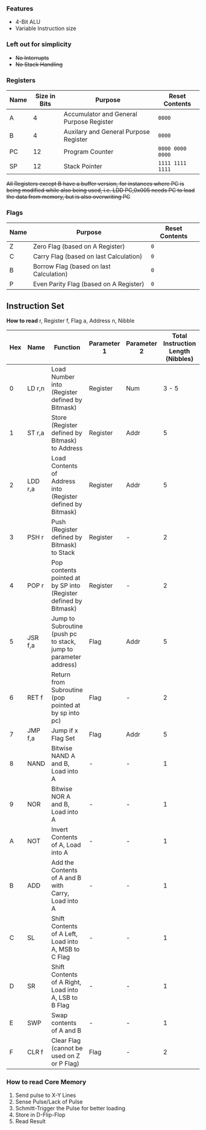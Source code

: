 ### Features
- 4-Bit ALU
- Variable Instruction size

### Left out for simplicity
- ~~No Interrupts~~
- ~~No Stack Handling~~

### Registers

| Name | Size in Bits | Purpose                                  | Reset Contents   |
| ---- | ------------ | ---------------------------------------- | ---------------- |
| A    | 4            | Accumulator and General Purpose Register | `0000`           |
| B    | 4            | Auxilary and General Purpose Register    | `0000`           |
| PC   | 12           | Program Counter                          | `0000 0000 0000` |
| SP   | 12           | Stack Pointer                            | `1111 1111 1111` |

~~All Registers except B have a buffer version, for instances where PC is being modified while also being used, i.e. LDD PC,0x005 needs PC to load the data from memory, but is also overwriting PC~~

### Flags

| Name | Purpose                                 | Reset Contents |
| ---- | --------------------------------------- | -------------- |
| Z    | Zero Flag (based on A Register)         | `0`            |
| C    | Carry Flag (based on last Calculation)  | `0`            |
| B    | Borrow Flag (based on last Calculation) | `0`            |
| P    | Even Parity Flag (based on A Register)  | `0`            |

## Instruction Set

**How to read**
r, Register
f, Flag
a, Address
n, Nibble

| Hex | Name    | Function                                                         | Parameter 1 | Parameter 2 | Total Instruction Length (Nibbles) | Cyclces |
| --- | ------- | ---------------------------------------------------------------- | ----------- | ----------- | ---------------------------------- | ------- |
| 0   | LD r,n  | Load Number into (Register defined by Bitmask)                   | Register    | Num         | 3 - 5                              |         |
| 1   | ST r,a  | Store (Register defined by Bitmask) to Address                   | Register    | Addr        | 5                                  |         |
| 2   | LDD r,a | Load Contents of Address into (Register defined by Bitmask)      | Register    | Addr        | 5                                  |         |
| 3   | PSH r   | Push (Register defined by Bitmask) to Stack                      | Register    | -           | 2                                  |         |
| 4   | POP r   | Pop contents pointed at by SP into (Register defined by Bitmask) | Register    | -           | 2                                  |         |
| 5   | JSR f,a | Jump to Subroutine (push pc to stack, jump to parameter address) | Flag        | Addr        | 5                                  |         |
| 6   | RET f   | Return from Subroutine (pop pointed at by sp into pc)            | Flag        | -           | 2                                  |         |
| 7   | JMP f,a | Jump if x Flag Set                                               | Flag        | Addr        | 5                                  |         |
| 8   | NAND    | Bitwise NAND A and B, Load into A                                | -           | -           | 1                                  |         |
| 9   | NOR     | Bitwise NOR A and B, Load into A                                 | -           | -           | 1                                  |         |
| A   | NOT     | Invert Contents of A, Load into A                                | -           | -           | 1                                  |         |
| B   | ADD     | Add the Contents of A and B with Carry, Load into A              | -           | -           | 1                                  |         |
| C   | SL      | Shift Contents of A Left, Load into A, MSB to C Flag             | -           | -           | 1                                  |         |
| D   | SR      | Shift Contents of A Right, Load into A, LSB to B Flag            | -           | -           | 1                                  |         |
| E   | SWP     | Swap contents of A and B                                         | -           | -           | 1                                  |         |
| F   | CLR f   | Clear Flag (cannot be used on Z or P Flag)                       | Flag        | -           | 2                                  |         |

### How to read Core Memory
1. Send pulse to X-Y Lines
2. Sense Pulse/Lack of Pulse
3. Schmitt-Trigger the Pulse for better loading
4. Store in D-Flip-Flop
5. Read Result
